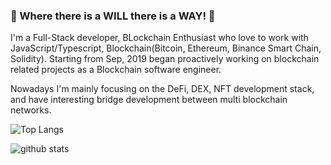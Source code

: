 ### 👋 Where there is a WILL there is a WAY! 👋

I'm a Full-Stack developer, BLockchain Enthusiast who love to work with JavaScript/Typescript, Blockchain(Bitcoin, Ethereum, Binance Smart Chain, Solidity).
Starting from Sep, 2019 began proactively working on blockchain related projects as a Blockchain software engineer.

Nowadays I'm mainly focusing on the DeFi, DEX, NFT development stack, and have interesting bridge development between multi blockchain networks.

![Top Langs](https://github-readme-stats.vercel.app/api/top-langs/?username=ClusterH&layout=compact&theme=tokyonight&count_private=true&show_icons=true)

![github stats](https://github-readme-stats.vercel.app/api?username=ClusterH&show_icons=true&theme=tokyonight&count_private=true&show_icons=true)

<!--
**ClusterH/ClusterH** is a ✨ _special_ ✨ repository because its `README.md` (this file) appears on your GitHub profile.

Here are some ideas to get you started:

- 🔭 I’m currently working on ...
- 🌱 I’m currently learning ...
- 👯 I’m looking to collaborate on ...
- 🤔 I’m looking for help with ...
- 💬 Ask me about ...
- 📫 How to reach me: ...
- 😄 Pronouns: ...
- ⚡ Fun fact: ...
-->
